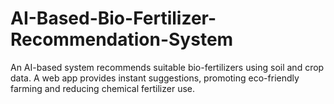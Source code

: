 # AI-Based-Bio-Fertilizer-Recommendation-System
An AI-based system recommends suitable bio-fertilizers using soil and crop data. A web app provides instant suggestions, promoting eco-friendly farming and reducing chemical fertilizer use.
